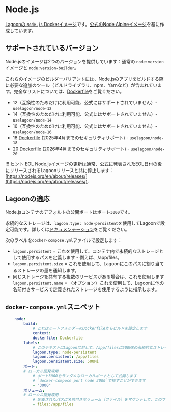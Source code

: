 # Node.js

[Lagoonの `Node.js` Dockerイメージ](https://github.com/uselagoon/lagoon-images/tree/main/images/node)です。[公式のNode Alpineイメージ](https://hub.docker.com/_/node/)を基に作成しています。

## サポートされているバージョン

Node.jsのイメージは2つのバージョンを提供しています：通常の `node:version` イメージと `node:version-builder`。

これらのイメージのビルダーバリアントには、Node.jsのアプリをビルドする際に必要な追加のツール（ビルドライブラリ、npm、Yarnなど）が含まれています。完全なリストについては、[Dockerfile](https://github.com/uselagoon/lagoon-images/tree/main/images/node-builder)をご覧ください。

* 12（互換性のためだけに利用可能、公式にはサポートされていません）- `uselagoon/node-12`
* 14（互換性のためだけに利用可能、公式にはサポートされていません）- `uselagoon/node-14`
* 16（互換性のためだけに利用可能、公式にはサポートされていません）- `uselagoon/node-16`
* 18 [Dockerfile](https://github.com/uselagoon/lagoon-images/blob/main/images/node/18.Dockerfile) (2025年4月までのセキュリティサポート) - `uselagoon/node-18`
* 20 [Dockerfile](https://github.com/uselagoon/lagoon-images/blob/main/images/node/20.Dockerfile) (2026年4月までのセキュリティサポート) - `uselagoon/node-20`

!!! ヒント EOL Node.jsイメージの更新は通常、公式に発表されたEOL日付の後にリリースされるLagoonリリースと共に停止します：[https://nodejs.org/en/about/releases/](https://nodejs.org/en/about/releases/).

## Lagoonの適応

Node.jsコンテナのデフォルトの公開ポートはポート`3000`です。

永続的なストレージは、`lagoon.type: node-persistent`を使用してLagoonで設定可能です。詳しくは[ドキュメンテーション](../concepts-basics/docker-compose-yml.md#persistent-storage)をご覧ください。

次のラベルを`docker-compose.yml`ファイルで設定します：

* `lagoon.persistent` = これを使用して、コンテナ内で永続的なストレージとして使用するパスを定義します - 例えば、/app/files。
* `lagoon.persistent.size` = これを使用して、Lagoonにこのパスに割り当てるストレージの量を通知します。
* 同じストレージを共有する複数のサービスがある場合は、これを使用します
`lagoon.persistent.name` = （オプション）これを使用して、Lagoonに他の名前付きサービスで定義されたストレージを使用するように指示します。

## `docker-compose.yml`スニペット

```yaml title="docker-compose.yml"
    node:
        build:
            # これはルートフォルダーのDockerfileからビルドを設定します
            context: .
            dockerfile: Dockerfile
        labels:
            # このテキストはLagoonに対して、/app/filesに500MBの永続的なストレージを持つノードサービスとして設定されていることを伝えています。
            lagoon.type: node-persistent
            lagoon.persistent: /app/files
            lagoon.persistent.size: 500Mi
        ポート:
        # ローカル開発専用
            # ポート3000をランダムなローカルポートとして公開します
            # `docker-compose port node 3000`で探すことができます
            - "3000"
        ボリューム:
        # ローカル開発専用
            # 定義されたパスに名前付きボリューム（ファイル）をマウントして、このサービスの本番環境をレプリケートします
            - files:/app/files
```